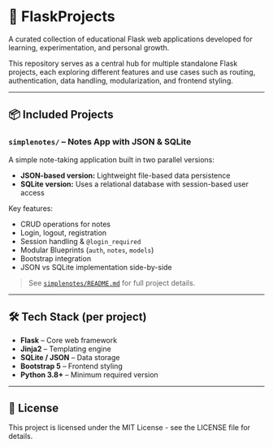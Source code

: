 # 🐍 FlaskProjects

A curated collection of educational Flask web applications developed for learning, experimentation, and personal growth.

This repository serves as a central hub for multiple standalone Flask projects, each exploring different features and use cases such as routing, authentication, data handling, modularization, and frontend styling.

---

## 📦 Included Projects

### `simplenotes/` – Notes App with JSON & SQLite

A simple note-taking application built in two parallel versions:
- **JSON-based version:** Lightweight file-based data persistence  
- **SQLite version:** Uses a relational database with session-based user access

Key features:
- CRUD operations for notes  
- Login, logout, registration  
- Session handling & `@login_required`  
- Modular Blueprints (`auth`, `notes`, `models`)  
- Bootstrap integration  
- JSON vs SQLite implementation side-by-side

> See [`simplenotes/README.md`](simplenotes/README.md) for full project details.

---

## 🛠️ Tech Stack (per project)

- **Flask** – Core web framework  
- **Jinja2** – Templating engine  
- **SQLite / JSON** – Data storage  
- **Bootstrap 5** – Frontend styling  
- **Python 3.8+** – Minimum required version

---

## 📄 License

This project is licensed under the MIT License - see the LICENSE file for details.
